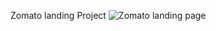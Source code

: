Zomato landing Project
![Zomato landing page](https://github.com/Prajakta-Asodekar/Zomato-landing-page-Project/assets/140184771/67b0dd9e-465b-4118-8135-adc1fa83f939)
